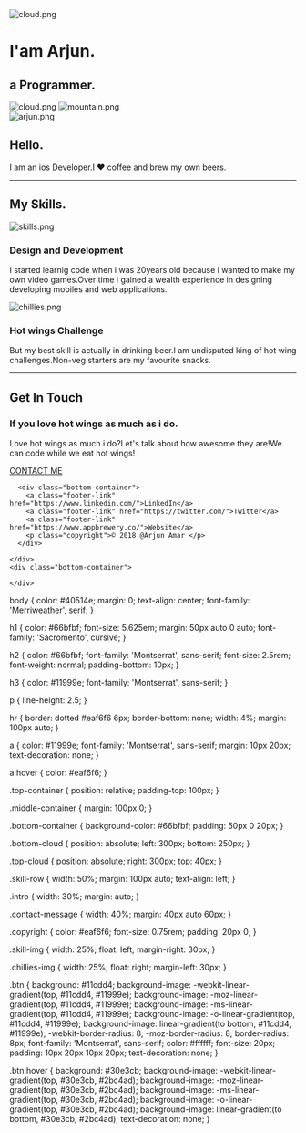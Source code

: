 <!DOCTYPE html>
<html lang="en" dir="ltr">
  <head>
    <meta charset="utf-8">
    <title>Arjun's site</title>
    <link rel="stylesheet" href="css/style.css">
    <link rel="icon" href="favicon.png">
    <link rel="preconnect" href="https://fonts.gstatic.com">
<link href="https://fonts.googleapis.com/css2?family=Merriweather+Sans&family=Open+Sans&family=Roboto&display=swap" rel="stylesheet">
  </head>
  <body>
    <div class="top-container">
      <img class="top-cloud" src="images/cloud.png" alt="cloud.png">
      <h1>I'am Arjun.</h1>
      <h2>a Programmer.</h2>
      <img class="bottom-cloud" src="images/cloud.png" alt="cloud.png">
      <img src="images/mountain.png" alt="mountain.png">
    </div>
    <div class="middle-container">
      <div class="middle-container">
        <div class="profile">
          <img class="arjun"src="images/arjun.png" alt="arjun.png">
          <h2>Hello.</h2>
          <p class="intro"> I am an ios Developer.I ❤ coffee and brew my own beers.</p>
        </div>
        <hr>
        <div class="skills">
          <h2>My Skills.</h2>
          <div class="skill-row">
            <img class="skill-img" src="images/skills.png" alt="skills.png">
            <h3>Design and Development</h3>
            <p>I started learnig code when i was 20years old because i wanted to make my own video games.Over time i gained a wealth experience in designing developing mobiles and web applications. </p>
          </div>
          <div class="skill-row">
            <img class="chillies-img"src="images/chillies.png" alt="chillies.png">
            <h3>Hot wings Challenge</h3>
            <p>But my best skill is actually in drinking beer.I am undisputed king of hot wing challenges.Non-veg starters are my favourite snacks.</p>
          </div>
        </div>
        <hr>
        <div class="contact-me">
          <h2>Get In Touch</h2>
          <h3>If you love hot wings as much as i do.</h3>
          <p class="contact-message">
           Love hot wings as much i do?Let's talk about how awesome they are!We can code while we eat hot wings!</p>
          <a class="btn" href="mailto:name@email.com">CONTACT ME</a>
        </div>
      </div>


      <div class="bottom-container">
        <a class="footer-link" href="https://www.linkedin.com/">LinkedIn</a>
        <a class="footer-link" href="https://twitter.com/">Twitter</a>
        <a class="footer-link" href="https://www.appbrewery.co/">Website</a>
        <p class="copyright">© 2018 @Arjun Amar </p>
      </div>

    </div>
    <div class="bottom-container">

    </div>
  </body>
</html>
body {
  color: #40514e;
  margin: 0;
  text-align: center;
  font-family: 'Merriweather', serif;
}

h1 {
  color: #66bfbf;
  font-size: 5.625em;
  margin: 50px auto 0 auto;
  font-family: 'Sacromento', cursive;
}

h2 {
  color: #66bfbf;
  font-family: 'Montserrat', sans-serif;
  font-size: 2.5rem;
  font-weight: normal;
  padding-bottom: 10px;
}

h3 {
  color: #11999e;
  font-family: 'Montserrat', sans-serif;
}

p {
  line-height: 2.5;
}

hr {
  border: dotted #eaf6f6 6px;
  border-bottom: none;
  width: 4%;
  margin: 100px auto;
}

a {
  color: #11999e;
  font-family: 'Montserrat', sans-serif;
  margin: 10px 20px;
  text-decoration: none;
}

a:hover {
  color: #eaf6f6;
}

.top-container {
  position: relative;
  padding-top: 100px;
}

.middle-container {
  margin: 100px 0;
}

.bottom-container {
  background-color: #66bfbf;
  padding: 50px 0 20px;
}

.bottom-cloud {
  position: absolute;
  left: 300px;
  bottom: 250px;
}

.top-cloud {
  position: absolute;
  right: 300px;
  top: 40px;
}

.skill-row {
  width: 50%;
  margin: 100px auto;
  text-align: left;
}

.intro {
  width: 30%;
  margin: auto;
}

.contact-message {
  width: 40%;
  margin: 40px auto 60px;
}

.copyright {
  color: #eaf6f6;
  font-size: 0.75rem;
  padding: 20px 0;
}

.skill-img {
  width: 25%;
  float: left;
  margin-right: 30px;
}

.chillies-img {
  width: 25%;
  float: right;
  margin-left: 30px;
}

.btn {
  background: #11cdd4;
  background-image: -webkit-linear-gradient(top, #11cdd4, #11999e);
  background-image: -moz-linear-gradient(top, #11cdd4, #11999e);
  background-image: -ms-linear-gradient(top, #11cdd4, #11999e);
  background-image: -o-linear-gradient(top, #11cdd4, #11999e);
  background-image: linear-gradient(to bottom, #11cdd4, #11999e);
  -webkit-border-radius: 8;
  -moz-border-radius: 8;
  border-radius: 8px;
  font-family: 'Montserrat', sans-serif;
  color: #ffffff;
  font-size: 20px;
  padding: 10px 20px 10px 20px;
  text-decoration: none;
}

.btn:hover {
  background: #30e3cb;
  background-image: -webkit-linear-gradient(top, #30e3cb, #2bc4ad);
  background-image: -moz-linear-gradient(top, #30e3cb, #2bc4ad);
  background-image: -ms-linear-gradient(top, #30e3cb, #2bc4ad);
  background-image: -o-linear-gradient(top, #30e3cb, #2bc4ad);
  background-image: linear-gradient(to bottom, #30e3cb, #2bc4ad);
  text-decoration: none;
}
